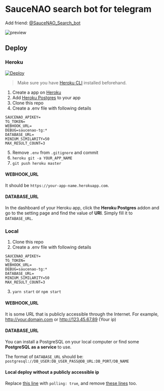 # SauceNAO search bot for telegram

Add friend: [@SauceNAO_Search_bot](https://t.me/SauceNAO_Search_bot)

![preview](https://i.imgur.com/QTeACMz.png)

## Deploy

### Heroku

[![Deploy](https://www.herokucdn.com/deploy/button.svg)](https://heroku.com/deploy)

> Make sure you have [Heroku CLI](https://devcenter.heroku.com/articles/heroku-cli) installed beforehand.

1. Create a app on [Heroku](https://herokuapp.com/)
2. Add [Heroku Postgres](https://elements.heroku.com/addons/heroku-postgresql) to your app
3. Clone this repo
4. Create a .env file with following details

```env
SAUCENAO_APIKEY=
TG_TOKEN=
WEBHOOK_URL=
DEBUG=saucenao-tg:*
DATABASE_URL=
MINIUM_SIMILARITY=50
MAX_RESULT_COUNT=3
```

5. Remove `.env` from `.gitignore` and commit
6. `heroku git -a YOUR_APP_NAME`
7. `git push heroku master`

#### WEBHOOK_URL

It should be `https://your-app-name.herokuapp.com`.

#### DATABASE_URL

In the dashboard of your Heroku app, click the **Heroku Postgres** addon and go to the setting page and find the value of **URI**. Simply fill it to `DATABASE_URL`.

### Local

1. Clone this repo
2. Create a .env file with following details

```env
SAUCENAO_APIKEY=
TG_TOKEN=
WEBHOOK_URL=
DEBUG=saucenao-tg:*
DATABASE_URL=
MINIUM_SIMILARITY=50
MAX_RESULT_COUNT=3
```

3. `yarn start` or `npm start`

#### WEBHOOK_URL

It is some URL that is publicly accessible through the Internet. For example, http://your.domain.com or http://123.45.67.89 (Your ip)

#### DATABASE_URL

You can install a PostgreSQL on your local computer or find some **PostgreSQL as a service** to use.

The format of `DATABASE_URL` should be: `postgresql://DB_USER:DB_USER_PASS@DB_URL:DB_PORT/DB_NAME`

#### Local deploy without a publicly accessible ip

Replace [this line](https://github.com/maple3142/saucenao-search-tgbot/blob/801cab2550003b169f7b444dddc27bb5cb29df63/src/index.ts#L20) with `polling: true`, and remove [these lines](https://github.com/maple3142/saucenao-search-tgbot/blob/801cab2550003b169f7b444dddc27bb5cb29df63/src/index.ts#L23-L26) too.

